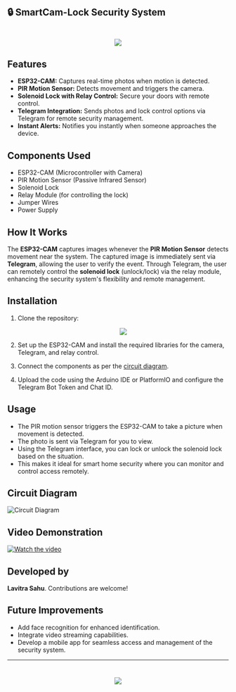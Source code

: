 ## 🔒 SmartCam-Lock Security System

<h1 align="center">
    <img src="https://readme-typing-svg.herokuapp.com/?font=Righteous&size=35&center=true&vCenter=true&width=800&height=100&duration=4000&lines=SmartCam-Lock+Security+System+🔐;" />
</h1>

## Features

- **ESP32-CAM:** Captures real-time photos when motion is detected.
- **PIR Motion Sensor:** Detects movement and triggers the camera.
- **Solenoid Lock with Relay Control:** Secure your doors with remote control.
- **Telegram Integration:** Sends photos and lock control options via Telegram for remote security management.
- **Instant Alerts:** Notifies you instantly when someone approaches the device.

## Components Used

- ESP32-CAM (Microcontroller with Camera)
- PIR Motion Sensor (Passive Infrared Sensor)
- Solenoid Lock
- Relay Module (for controlling the lock)
- Jumper Wires
- Power Supply

## How It Works

The **ESP32-CAM** captures images whenever the **PIR Motion Sensor** detects movement near the system. The captured image is immediately sent via **Telegram**, allowing the user to verify the event. Through Telegram, the user can remotely control the **solenoid lock** (unlock/lock) via the relay module, enhancing the security system's flexibility and remote management.

## Installation

1. Clone the repository:
   <div align="center">
    <a href="https://github.com/TechArcanist/SmartCam-Lock-Security-System.git">
        <img src="https://img.shields.io/badge/Clone_Repository-007ACC?style=for-the-badge&logo=github&logoColor=white" />
    </a>
   </div>

2. Set up the ESP32-CAM and install the required libraries for the camera, Telegram, and relay control.

3. Connect the components as per the [circuit diagram](#circuit-diagram).

4. Upload the code using the Arduino IDE or PlatformIO and configure the Telegram Bot Token and Chat ID.

## Usage

- The PIR motion sensor triggers the ESP32-CAM to take a picture when movement is detected.
- The photo is sent via Telegram for you to view.
- Using the Telegram interface, you can lock or unlock the solenoid lock based on the situation.
- This makes it ideal for smart home security where you can monitor and control access remotely.

## Circuit Diagram

![Circuit Diagram](circuit-diagram.png)

## Video Demonstration

[![Watch the video](https://img.youtube.com/vi/VIDEO_ID/maxresdefault.jpg)](https://www.youtube.com/watch?v=VIDEO_ID)

## Developed by

**Lavitra Sahu**. Contributions are welcome!

## Future Improvements

- Add face recognition for enhanced identification.
- Integrate video streaming capabilities.
- Develop a mobile app for seamless access and management of the security system.

---

<h1 align="center">
    <img src="https://readme-typing-svg.herokuapp.com/?font=Righteous&size=35&center=true&vCenter=true&width=500&height=70&duration=4000&lines=Thanks+for+Visiting!+👋;" />
</h1>
